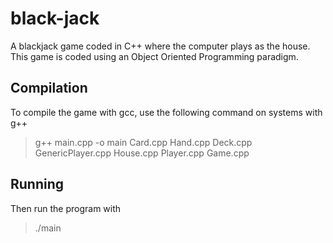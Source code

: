 # black-jack

A blackjack game coded in C++ where the computer plays as the house. This game is coded using an Object Oriented Programming paradigm. 

## Compilation

To compile the game with gcc, use the following command on systems with g++

> g++ main.cpp -o main Card.cpp Hand.cpp Deck.cpp GenericPlayer.cpp House.cpp Player.cpp Game.cpp

## Running

Then run the program with

> ./main
